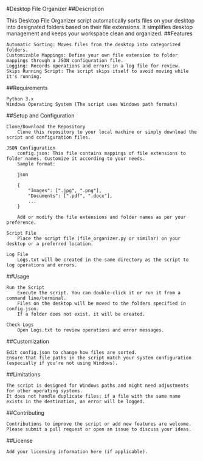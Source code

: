 #Desktop File Organizer
##Description

This Desktop File Organizer script automatically sorts files on your desktop into designated folders based on their file extensions. It simplifies desktop management and keeps your workspace clean and organized.
##Features

    Automatic Sorting: Moves files from the desktop into categorized folders.
    Customizable Mappings: Define your own file extension to folder mappings through a JSON configuration file.
    Logging: Records operations and errors in a log file for review.
    Skips Running Script: The script skips itself to avoid moving while it's running.

##Requirements

    Python 3.x
    Windows Operating System (The script uses Windows path formats)

##Setup and Configuration

    Clone/Download the Repository
        Clone this repository to your local machine or simply download the script and configuration files.

    JSON Configuration
        config.json: This file contains mappings of file extensions to folder names. Customize it according to your needs.
        Sample format:

        json

        {
            "Images": [".jpg", ".png"],
            "Documents": [".pdf", ".docx"],
            ...
        }

        Add or modify the file extensions and folder names as per your preference.

    Script File
        Place the script file (file_organizer.py or similar) on your desktop or a preferred location.

    Log File
        Logs.txt will be created in the same directory as the script to log operations and errors.

##Usage

    Run the Script
        Execute the script. You can double-click it or run it from a command line/terminal.
        Files on the desktop will be moved to the folders specified in config.json.
        If a folder does not exist, it will be created.

    Check Logs
        Open Logs.txt to review operations and error messages.

##Customization

    Edit config.json to change how files are sorted.
    Ensure that file paths in the script match your system configuration (especially if you're not using Windows).

##Limitations

    The script is designed for Windows paths and might need adjustments for other operating systems.
    It does not handle duplicate files; if a file with the same name exists in the destination, an error will be logged.

##Contributing

    Contributions to improve the script or add new features are welcome. Please submit a pull request or open an issue to discuss your ideas.

##License

    Add your licensing information here (if applicable).
